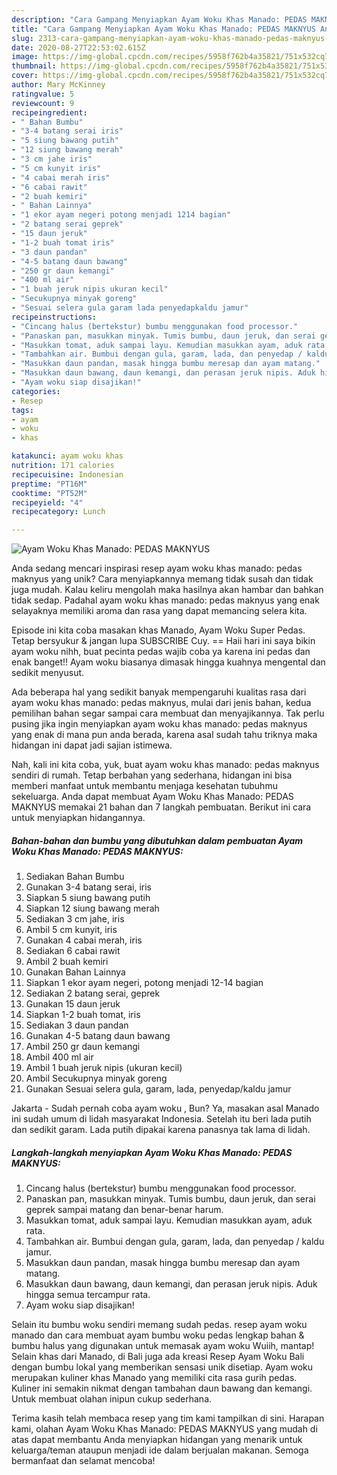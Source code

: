 ```yaml
---
description: "Cara Gampang Menyiapkan Ayam Woku Khas Manado: PEDAS MAKNYUS Anti Gagal"
title: "Cara Gampang Menyiapkan Ayam Woku Khas Manado: PEDAS MAKNYUS Anti Gagal"
slug: 2313-cara-gampang-menyiapkan-ayam-woku-khas-manado-pedas-maknyus-anti-gagal
date: 2020-08-27T22:53:02.615Z
image: https://img-global.cpcdn.com/recipes/5958f762b4a35821/751x532cq70/ayam-woku-khas-manado-pedas-maknyus-foto-resep-utama.jpg
thumbnail: https://img-global.cpcdn.com/recipes/5958f762b4a35821/751x532cq70/ayam-woku-khas-manado-pedas-maknyus-foto-resep-utama.jpg
cover: https://img-global.cpcdn.com/recipes/5958f762b4a35821/751x532cq70/ayam-woku-khas-manado-pedas-maknyus-foto-resep-utama.jpg
author: Mary McKinney
ratingvalue: 5
reviewcount: 9
recipeingredient:
- " Bahan Bumbu"
- "3-4 batang serai iris"
- "5 siung bawang putih"
- "12 siung bawang merah"
- "3 cm jahe iris"
- "5 cm kunyit iris"
- "4 cabai merah iris"
- "6 cabai rawit"
- "2 buah kemiri"
- " Bahan Lainnya"
- "1 ekor ayam negeri potong menjadi 1214 bagian"
- "2 batang serai geprek"
- "15 daun jeruk"
- "1-2 buah tomat iris"
- "3 daun pandan"
- "4-5 batang daun bawang"
- "250 gr daun kemangi"
- "400 ml air"
- "1 buah jeruk nipis ukuran kecil"
- "Secukupnya minyak goreng"
- "Sesuai selera gula garam lada penyedapkaldu jamur"
recipeinstructions:
- "Cincang halus (bertekstur) bumbu menggunakan food processor."
- "Panaskan pan, masukkan minyak. Tumis bumbu, daun jeruk, dan serai geprek sampai matang dan benar-benar harum."
- "Masukkan tomat, aduk sampai layu. Kemudian masukkan ayam, aduk rata."
- "Tambahkan air. Bumbui dengan gula, garam, lada, dan penyedap / kaldu jamur."
- "Masukkan daun pandan, masak hingga bumbu meresap dan ayam matang."
- "Masukkan daun bawang, daun kemangi, dan perasan jeruk nipis. Aduk hingga semua tercampur rata."
- "Ayam woku siap disajikan!"
categories:
- Resep
tags:
- ayam
- woku
- khas

katakunci: ayam woku khas 
nutrition: 171 calories
recipecuisine: Indonesian
preptime: "PT16M"
cooktime: "PT52M"
recipeyield: "4"
recipecategory: Lunch

---
```



![Ayam Woku Khas Manado: PEDAS MAKNYUS](https://img-global.cpcdn.com/recipes/5958f762b4a35821/751x532cq70/ayam-woku-khas-manado-pedas-maknyus-foto-resep-utama.jpg)

Anda sedang mencari inspirasi resep ayam woku khas manado: pedas maknyus yang unik? Cara menyiapkannya memang tidak susah dan tidak juga mudah. Kalau keliru mengolah maka hasilnya akan hambar dan bahkan tidak sedap. Padahal ayam woku khas manado: pedas maknyus yang enak selayaknya memiliki aroma dan rasa yang dapat memancing selera kita.

Episode ini kita coba masakan khas Manado, Ayam Woku Super Pedas. Tetap bersyukur &amp; jangan lupa SUBSCRIBE Cuy. == Haii hari ini saya bikin ayam woku nihh, buat pecinta pedas wajib coba ya karena ini pedas dan enak banget!! Ayam woku biasanya dimasak hingga kuahnya mengental dan sedikit menyusut.

Ada beberapa hal yang sedikit banyak mempengaruhi kualitas rasa dari ayam woku khas manado: pedas maknyus, mulai dari jenis bahan, kedua pemilihan bahan segar sampai cara membuat dan menyajikannya. Tak perlu pusing jika ingin menyiapkan ayam woku khas manado: pedas maknyus yang enak di mana pun anda berada, karena asal sudah tahu triknya maka hidangan ini dapat jadi sajian istimewa.


Nah, kali ini kita coba, yuk, buat ayam woku khas manado: pedas maknyus sendiri di rumah. Tetap berbahan yang sederhana, hidangan ini bisa memberi manfaat untuk membantu menjaga kesehatan tubuhmu sekeluarga. Anda dapat membuat Ayam Woku Khas Manado: PEDAS MAKNYUS memakai 21 bahan dan 7 langkah pembuatan. Berikut ini cara untuk menyiapkan hidangannya.

<!--inarticleads1-->

##### Bahan-bahan dan bumbu yang dibutuhkan dalam pembuatan Ayam Woku Khas Manado: PEDAS MAKNYUS:

1. Sediakan  Bahan Bumbu
1. Gunakan 3-4 batang serai, iris
1. Siapkan 5 siung bawang putih
1. Siapkan 12 siung bawang merah
1. Sediakan 3 cm jahe, iris
1. Ambil 5 cm kunyit, iris
1. Gunakan 4 cabai merah, iris
1. Sediakan 6 cabai rawit
1. Ambil 2 buah kemiri
1. Gunakan  Bahan Lainnya
1. Siapkan 1 ekor ayam negeri, potong menjadi 12-14 bagian
1. Sediakan 2 batang serai, geprek
1. Gunakan 15 daun jeruk
1. Siapkan 1-2 buah tomat, iris
1. Sediakan 3 daun pandan
1. Gunakan 4-5 batang daun bawang
1. Ambil 250 gr daun kemangi
1. Ambil 400 ml air
1. Ambil 1 buah jeruk nipis (ukuran kecil)
1. Ambil Secukupnya minyak goreng
1. Gunakan Sesuai selera gula, garam, lada, penyedap/kaldu jamur


Jakarta - Sudah pernah coba ayam woku , Bun? Ya, masakan asal Manado ini sudah umum di lidah masyarakat Indonesia. Setelah itu beri lada putih dan sedikit garam. Lada putih dipakai karena panasnya tak lama di lidah. 

<!--inarticleads2-->

##### Langkah-langkah menyiapkan Ayam Woku Khas Manado: PEDAS MAKNYUS:

1. Cincang halus (bertekstur) bumbu menggunakan food processor.
1. Panaskan pan, masukkan minyak. Tumis bumbu, daun jeruk, dan serai geprek sampai matang dan benar-benar harum.
1. Masukkan tomat, aduk sampai layu. Kemudian masukkan ayam, aduk rata.
1. Tambahkan air. Bumbui dengan gula, garam, lada, dan penyedap / kaldu jamur.
1. Masukkan daun pandan, masak hingga bumbu meresap dan ayam matang.
1. Masukkan daun bawang, daun kemangi, dan perasan jeruk nipis. Aduk hingga semua tercampur rata.
1. Ayam woku siap disajikan!


Selain itu bumbu woku sendiri memang sudah pedas. resep ayam woku manado dan cara membuat ayam bumbu woku pedas lengkap bahan &amp; bumbu halus yang digunakan untuk memasak ayam woku Wuiih, mantap! Selain khas dari Manado, di Bali juga ada kreasi Resep Ayam Woku Bali dengan bumbu lokal yang memberikan sensasi unik disetiap. Ayam woku merupakan kuliner khas Manado yang memiliki cita rasa gurih pedas. Kuliner ini semakin nikmat dengan tambahan daun bawang dan kemangi. Untuk membuat olahan inipun cukup sederhana. 

Terima kasih telah membaca resep yang tim kami tampilkan di sini. Harapan kami, olahan Ayam Woku Khas Manado: PEDAS MAKNYUS yang mudah di atas dapat membantu Anda menyiapkan hidangan yang menarik untuk keluarga/teman ataupun menjadi ide dalam berjualan makanan. Semoga bermanfaat dan selamat mencoba!

